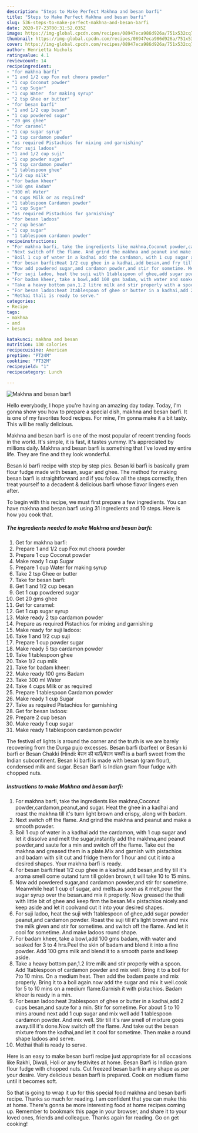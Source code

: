 ```yaml
---
description: "Steps to Make Perfect Makhna and besan barfi"
title: "Steps to Make Perfect Makhna and besan barfi"
slug: 536-steps-to-make-perfect-makhna-and-besan-barfi
date: 2020-07-23T00:31:52.035Z
image: https://img-global.cpcdn.com/recipes/08947eca986d926a/751x532cq70/makhna-and-besan-barfi-recipe-main-photo.jpg
thumbnail: https://img-global.cpcdn.com/recipes/08947eca986d926a/751x532cq70/makhna-and-besan-barfi-recipe-main-photo.jpg
cover: https://img-global.cpcdn.com/recipes/08947eca986d926a/751x532cq70/makhna-and-besan-barfi-recipe-main-photo.jpg
author: Henrietta Nichols
ratingvalue: 4.1
reviewcount: 14
recipeingredient:
- "for makhna barfi"
- "1 and 1/2 cup Fox nut choora powder"
- "1 cup Coconut powder"
- "1 cup Sugar"
- "1 cup Water  for making syrup"
- "2 tsp Ghee or butter"
- "for besan barfi"
- "1 and 1/2 cup besan"
- "1 cup powdered sugar"
- "20 gms ghee"
- "for caramel"
- "1 cup sugar syrup"
- "2 tsp cardamon powder"
- "as required Pistachios for mixing and garnishing"
- "for suji ladoos"
- "1 and 1/2 cup suji"
- "1 cup powder sugar"
- "5 tsp cardamon powder"
- "1 tablespoon ghee"
- "1/2 cup milk"
- "for badam kheer"
- "100 gms Badam"
- "300 ml Water"
- "4 cups Milk or as required"
- "1 tablespoon Cardamon powder"
- "1 cup Sugar"
- "as required Pistachios for garnishing"
- "for besan ladoos"
- "2 cup besan"
- "1 cup sugar"
- "1 tablespoon cardamon powder"
recipeinstructions:
- "For makhna barfi, take the ingredients like makhna,Coconut powder,cardamon,peanut,and sugar. Heat the ghee in a kadhai and roast the makhna till it&#39;s turn light brown and crispy, along with badam."
- "Next switch off the flame. And grind the makhna and peanut and make a smooth powder."
- "Boil 1 cup of water in a kadhai add the cardamon, with 1 cup sugar and let it dissolve and melt the sugar,instantly add the makhna,and peanut powder,and saute for a min and switch off the flame. Take out the makhna and greased them in a plate.Mix and garnish with pistachios and badam with slit cut and fridge them for 1 hour and cut it into a desired shapes. Your makhna barfi is ready."
- "For besan barfi:Heat 1/2 cup ghee in a kadhai,add besan,and fry till it&#39;s aroma smell come outand turn till golden brown,it will take 10 to 15 mins."
- "Now add powdered sugar,and cardamon powder,and stir for sometime. Meanwhile heat 1 cup of sugar, and melts.as soon as it melt,pour the sugar syrup over the besan.and mix it properly. Now greased the thali with little bit of ghee and keep firm the besan.Mix pistachios nicely.and keep aside and let it coolvand cut it into your desired shapes."
- "For suji ladoo, heat the suji with 1tablespoon of ghee,add sugar powder peanut,and cardamon powder. Roast the suji till it&#39;s light brown and mix the milk given and stir for sometime. and switch off the flame. And let it cool for sometime. And make ladoos round shape."
- "For badam kheer, take a bowl,add 100 gms badam, with water and soaked for 3 to 4 hrs.Peel the skin of badam and blend it into a fine powder. Add 100 gms milk and blend it to a smooth paste and keep aside."
- "Take a heavy bottom pan,1.2 litre milk and stir properly with a spoon. Add 1tablespoon of cardamon powder and mix well. Bring it to a boil for 7to 10 mins. On a medium heat. Then add the badam paste and mix properly. Bring it to a boil again.now add the sugar and mix it well.cook for 5 to 10 mins on a medium flame.Garnish it with pistachios. Badam kheer is ready in a min."
- "For besan ladoo:heat 3tablespoon of ghee or butter in a kadhai,add 2 cups besan,and saute for a min. Stir for sometime. For about 5 to 10 mins around next add 1 cup sugar and mix well add 1 tablespoon cardamon powder. And mix well. Stir till it&#39;s raw smell of mixture goes away.till it&#39;s done.Now switch off the flame. And take out the besan mixture from the kadhai,and let it cool for sometime. Then make a round shape ladoos and serve."
- "Methai thali is ready to serve."
categories:
- Recipe
tags:
- makhna
- and
- besan

katakunci: makhna and besan 
nutrition: 130 calories
recipecuisine: American
preptime: "PT24M"
cooktime: "PT32M"
recipeyield: "1"
recipecategory: Lunch

---
```



![Makhna and besan barfi](https://img-global.cpcdn.com/recipes/08947eca986d926a/751x532cq70/makhna-and-besan-barfi-recipe-main-photo.jpg)

Hello everybody, I hope you're having an amazing day today. Today, I'm gonna show you how to prepare a special dish, makhna and besan barfi. It is one of my favorites food recipes. For mine, I'm gonna make it a bit tasty. This will be really delicious.

Makhna and besan barfi is one of the most popular of recent trending foods in the world. It's simple, it is fast, it tastes yummy. It's appreciated by millions daily. Makhna and besan barfi is something that I've loved my entire life. They are fine and they look wonderful.

Besan ki barfi recipe with step by step pics. Besan ki barfi is basically gram flour fudge made with besan, sugar and ghee. The method for making besan barfi is straightforward and if you follow all the steps correctly, then treat yourself to a decadent &amp; delicious barfi whose flavor lingers even after.


To begin with this recipe, we must first prepare a few ingredients. You can have makhna and besan barfi using 31 ingredients and 10 steps. Here is how you cook that.

<!--inarticleads1-->

##### The ingredients needed to make Makhna and besan barfi:

1. Get for makhna barfi:
1. Prepare 1 and 1/2 cup Fox nut choora powder
1. Prepare 1 cup Coconut powder
1. Make ready 1 cup Sugar
1. Prepare 1 cup Water  for making syrup
1. Take 2 tsp Ghee or butter
1. Take for besan barfi:
1. Get 1 and 1/2 cup besan
1. Get 1 cup powdered sugar
1. Get 20 gms ghee
1. Get for caramel:
1. Get 1 cup sugar syrup
1. Make ready 2 tsp cardamon powder
1. Prepare as required Pistachios for mixing and garnishing
1. Make ready for suji ladoos:
1. Take 1 and 1/2 cup suji
1. Prepare 1 cup powder sugar
1. Make ready 5 tsp cardamon powder
1. Take 1 tablespoon ghee
1. Take 1/2 cup milk
1. Take for badam kheer:
1. Make ready 100 gms Badam
1. Take 300 ml Water
1. Take 4 cups Milk or as required
1. Prepare 1 tablespoon Cardamon powder
1. Make ready 1 cup Sugar
1. Take as required Pistachios for garnishing
1. Get for besan ladoos:
1. Prepare 2 cup besan
1. Make ready 1 cup sugar
1. Make ready 1 tablespoon cardamon powder


The festival of lights is around the corner and the truth is we are barely recovering from the Durga pujo excesses. Besan barfi (barfee) or Besan ki barfi or Besan Chakki (Hindi: बेसन की बर्फ़ी/बेसन चक्की is a barfi sweet from the Indian subcontinent. Besan ki barfi is made with besan (gram flour), condensed milk and sugar. Besan Barfi is Indian gram flour fudge with chopped nuts. 

<!--inarticleads2-->

##### Instructions to make Makhna and besan barfi:

1. For makhna barfi, take the ingredients like makhna,Coconut powder,cardamon,peanut,and sugar. Heat the ghee in a kadhai and roast the makhna till it&#39;s turn light brown and crispy, along with badam.
1. Next switch off the flame. And grind the makhna and peanut and make a smooth powder.
1. Boil 1 cup of water in a kadhai add the cardamon, with 1 cup sugar and let it dissolve and melt the sugar,instantly add the makhna,and peanut powder,and saute for a min and switch off the flame. Take out the makhna and greased them in a plate.Mix and garnish with pistachios and badam with slit cut and fridge them for 1 hour and cut it into a desired shapes. Your makhna barfi is ready.
1. For besan barfi:Heat 1/2 cup ghee in a kadhai,add besan,and fry till it&#39;s aroma smell come outand turn till golden brown,it will take 10 to 15 mins.
1. Now add powdered sugar,and cardamon powder,and stir for sometime. Meanwhile heat 1 cup of sugar, and melts.as soon as it melt,pour the sugar syrup over the besan.and mix it properly. Now greased the thali with little bit of ghee and keep firm the besan.Mix pistachios nicely.and keep aside and let it coolvand cut it into your desired shapes.
1. For suji ladoo, heat the suji with 1tablespoon of ghee,add sugar powder peanut,and cardamon powder. Roast the suji till it&#39;s light brown and mix the milk given and stir for sometime. and switch off the flame. And let it cool for sometime. And make ladoos round shape.
1. For badam kheer, take a bowl,add 100 gms badam, with water and soaked for 3 to 4 hrs.Peel the skin of badam and blend it into a fine powder. Add 100 gms milk and blend it to a smooth paste and keep aside.
1. Take a heavy bottom pan,1.2 litre milk and stir properly with a spoon. Add 1tablespoon of cardamon powder and mix well. Bring it to a boil for 7to 10 mins. On a medium heat. Then add the badam paste and mix properly. Bring it to a boil again.now add the sugar and mix it well.cook for 5 to 10 mins on a medium flame.Garnish it with pistachios. Badam kheer is ready in a min.
1. For besan ladoo:heat 3tablespoon of ghee or butter in a kadhai,add 2 cups besan,and saute for a min. Stir for sometime. For about 5 to 10 mins around next add 1 cup sugar and mix well add 1 tablespoon cardamon powder. And mix well. Stir till it&#39;s raw smell of mixture goes away.till it&#39;s done.Now switch off the flame. And take out the besan mixture from the kadhai,and let it cool for sometime. Then make a round shape ladoos and serve.
1. Methai thali is ready to serve.


Here is an easy to make besan burfi recipe just appropriate for all occasions like Rakhi, Diwali, Holi or any festivites at home. Besan Barfi is Indian gram flour fudge with chopped nuts. Cut freezed besan barfi in any shape as per your desire. Very delicious besan barfi is prepared. Cook on medium flame until it becomes soft. 

So that is going to wrap it up for this special food makhna and besan barfi recipe. Thanks so much for reading. I am confident that you can make this at home. There's gonna be more interesting food at home recipes coming up. Remember to bookmark this page in your browser, and share it to your loved ones, friends and colleague. Thanks again for reading. Go on get cooking!
